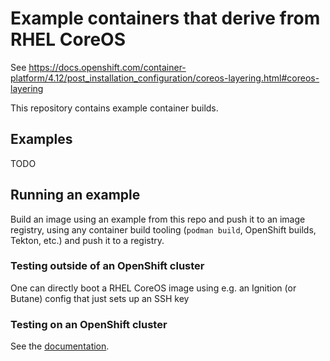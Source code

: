 # Example containers that derive from RHEL CoreOS

See https://docs.openshift.com/container-platform/4.12/post_installation_configuration/coreos-layering.html#coreos-layering

This repository contains example container builds.

## Examples

TODO

## Running an example

Build an image using an example from this repo and push it to an image registry,
using any container build tooling (`podman build`, OpenShift builds, Tekton, etc.)
and push it to a registry.

### Testing outside of an OpenShift cluster

One can directly boot a RHEL CoreOS image using e.g. an Ignition (or Butane) config
that just sets up an SSH key

### Testing on an OpenShift cluster

See the [documentation](https://docs.openshift.com/container-platform/4.12/post_installation_configuration/coreos-layering.html#coreos-layering).
